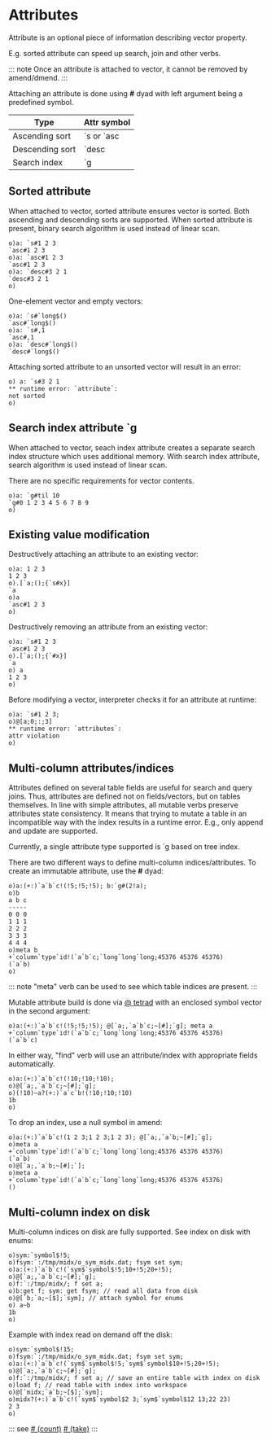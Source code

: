# Attributes

Attribute is an optional piece of information describing vector property.

E.g. sorted attribute can speed up search, join and other verbs.

::: note
Once an attribute is attached to vector, it cannot be removed by amend/dmend.
:::

Attaching an attribute is done using **#** dyad with left argument being a predefined symbol.

| Type | Attr symbol |
| --- | --- |
| Ascending sort | \`s or \`asc |
| Descending sort | \`desc |
| Search index | \`g |

## Sorted attribute

When attached to vector, sorted attribute ensures vector is sorted. Both ascending and descending sorts are supported. When sorted attribute is present, binary search algorithm is used instead of linear scan.

```o
o)a: `s#1 2 3
`asc#1 2 3
o)a: `asc#1 2 3
`asc#1 2 3
o)a: `desc#3 2 1
`desc#3 2 1
o)
```

One-element vector and empty vectors:

```o
o)a: `s#`long$()
`asc#`long$()
o)a: `s#,1
`asc#,1
o)a: `desc#`long$()
`desc#`long$()
```

Attaching sorted attribute to an unsorted vector will result in an error:

```o
o) a: `s#3 2 1
** runtime error: `attribute`:
not sorted
o)
```

## Search index attribute `g

When attached to vector, seach index attribute creates a separate search index structure which uses additional memory. With search index attribute, search algorithm is used instead of linear scan.

There are no specific requirements for vector contents.

```o
o)a: `g#til 10
`g#0 1 2 3 4 5 6 7 8 9
o)
```

## Existing vаlue modification

Destructively attaching an attribute to an existing vector:

```o
o)a: 1 2 3
1 2 3
o).[`a;();{`s#x}]
`a
o)a
`asc#1 2 3
o)
```

Destructively removing an attribute from an existing vector:

```o
o)a: `s#1 2 3
`asc#1 2 3
o).[`a;();{`#x}]
`a
o) a
1 2 3
o)
```

Before modifying a vector, interpreter checks it for an attribute at runtime:

```o
o)a: `s#1 2 3;
o)@[a;0;:;3]
** runtime error: `attributes`:
attr violation
o)
```

## Multi-column attributes/indices

Attributes defined on several table fields are useful for search and query joins. Thus, attributes are defined not on fields/vectors, but on tables themselves. In line with simple attributes, all mutable verbs preserve attributes state consistency. It means that trying to mutate a table in an incompatible way with the index results in a runtime error. E.g., only append and update are supported.

Currently, a single attribute type supported is \`g based on tree index.

There are two different ways to define multi-column indices/attributes. To create an immutable attribute, use the **#** dyad:

```o
o)a:(+:)`a`b`c!(!5;!5;!5); b:`g#(2!a);
o)b
a b c
-----
0 0 0
1 1 1
2 2 2
3 3 3
4 4 4
o)meta b
+`column`type`id!(`a`b`c;`long`long`long;45376 45376 45376)
(`a`b)
o)
```

::: note
"meta" verb can be used to see which table indices are present.
:::

Mutable attribute build is done via [@ tetrad](/verbs/amendsdmends/tetramend.md) with an enclosed symbol vector in the second argument:

```o
o)a:(+:)`a`b`c!(!5;!5;!5); @[`a;,`a`b`c;~[#];`g]; meta a
+`column`type`id!(`a`b`c;`long`long`long;45376 45376 45376)
(`a`b`c)
```

In either way, "find" verb will use an attribute/index with appropriate fields automatically.

```o
o)a:(+:)`a`b`c!(!10;!10;!10);
o)@[`a;,`a`b`c;~[#];`g];
o)(!10)~a?(+:)`a`c`b!(!10;!10;!10)
1b
o)
```

To drop an index, use a null symbol in amend:

```o
o)a:(+:)`a`b`c!(1 2 3;1 2 3;1 2 3); @[`a;,`a`b;~[#];`g];
o)meta a
+`column`type`id!(`a`b`c;`long`long`long;45376 45376 45376)
(`a`b)
o)@[`a;,`a`b;~[#];`];
o)meta a
+`column`type`id!(`a`b`c;`long`long`long;45376 45376 45376)
()
```

## Multi-column index on disk

Multi-column indices on disk are fully supported. See index on disk with enums:

```o
o)sym:`symbol$!5;
o)fsym:`:/tmp/midx/o_sym_midx.dat; fsym set sym;
o)a:(+:)`a`b`c!(`sym$`symbol$!5;10+!5;20+!5);
o)@[`a;,`a`b`c;~[#];`g];
o)f:`:/tmp/midx/; f set a;
o)b:get f; sym: get fsym; // read all data from disk
o)@[`b;`a;~[$];`sym]; // attach symbol for enums
o) a~b
1b
o)
```

Example with index read on demand off the disk:

```o
o)sym:`symbol$!15;
o)fsym:`:/tmp/midx/o_sym_midx.dat; fsym set sym;
o)a:(+:)`a`b`c!(`sym$`symbol$!5;`sym$`symbol$10+!5;20+!5);
o)@[`a;,`a`b`c;~[#];`g];
o)f:`:/tmp/midx/; f set a; // save an entire table with index on disk
o)load f; // read table with index into workspace
o)@[`midx;`a`b;~[$];`sym];
o)midx?(+:)`a`b`c!(`sym$`symbol$2 3;`sym$`symbol$12 13;22 23)
2 3
o)
```

::: see
[# (count)](/verbs/math/count.md)
[# (take)](/verbs/list/take.md)
:::
